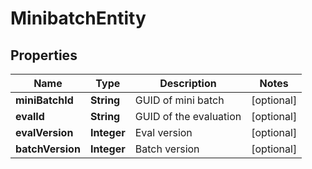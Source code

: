 

# MinibatchEntity

## Properties

Name | Type | Description | Notes
------------ | ------------- | ------------- | -------------
**miniBatchId** | **String** | GUID of mini batch |  [optional]
**evalId** | **String** | GUID of the evaluation |  [optional]
**evalVersion** | **Integer** | Eval version |  [optional]
**batchVersion** | **Integer** | Batch version |  [optional]



